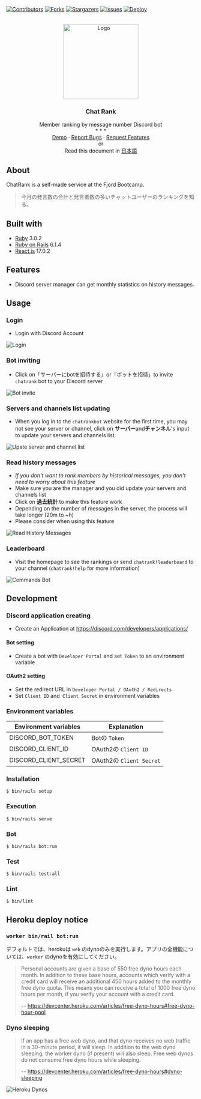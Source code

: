 <!-- PROJECT SHIELDS -->
[![Contributors][contributors-shield]][contributors-url]
[![Forks][forks-shield]][forks-url]
[![Stargazers][stars-shield]][stars-url]
[![Issues][issues-shield]][issues-url]
[![Deploy](https://www.herokucdn.com/deploy/button.svg)](https://chatrankbot.herokuapp.com)


<!-- PROJECT LOGO -->
<br />
<div align="center">
  <a href="https://github.com/vinhactindi/chatrank">
    <img src="app/assets/images/chatrank.png" alt="Logo" width="200" height="200">
  </a>

  <h3 align="center">Chat Rank</h3>

  <p align="center">
    Member ranking by message number Discord bot
    <br />
    * * *
    <br />
    <a href="https://github.com/vinhactindi/chatrank">Demo</a>
    ·
    <a href="https://github.com/vinhactindi/chatrank/issues">Report Bugs</a>
    ·
    <a href="https://github.com/vinhactindi/chatrank/issues">Request Features</a>
    <br />
    or
    <br />
    Read this document in 
    <a href="https://github.com/vinhactindi/chatrank/blob/main/README.md">日本語</a>
  </p>
</div>

## About

ChatRank is a self-made service at the Fjord Bootcamp.

> 今月の発言数の合計と発言者数の多いチャットユーザーのランキングを知る。

## Built with

* [Ruby](https://www.ruby-lang.org/) 3.0.2
* [Ruby on Rails](https://rubyonrails.org/) 6.1.4
* [React.js](https://reactjs.org/) 17.0.2

## Features

* Discord server manager can get monthly statistics on history messages.

## Usage

### Login

* Login with Discord Account

![Login](/app/assets/images/usage-login.png)

### Bot inviting

* Click on「サーバーにbotを招待する」or「ボットを招待」to invite `chatrank` bot to your Discord server

![Bot invite](/app/assets/images/usage-bot-invite.png)

### Servers and channels list updating

* When you log in to the `chatrankbot` website for the first time, you may not see your server or channel, click on **サーバー**and**チャンネル**'s input to update your servers and channels list.

![Upate server and channel list](/app/assets/images/usage-update.png)

### Read history messages

* *If you don't want to rank members by historical messages, you don't need to worry about this feature*
* Make sure you are the manager and you did update your servers and channels list
* Click on **過去統計** to make this feature work
* Depending on the number of messages in the server, the process will take longer (20m to ~h)
* Please consider when using this feature

![Read History Messages](/app/assets/images/usage-read-history-messages.png)

### Leaderboard

* Visit the homepage to see the rankings or send `chatrank!leaderboard` to your channel (`chatrank!help` for more information)

![Commands Bot](/app/assets/images/usage-commands.png)
## Development

### Discord application creating

* Create an Application at https://discord.com/developers/applications/

#### Bot setting

* Create a bot with `Developer Portal` and set` Token` to an environment variable

#### OAuth2 setting

* Set the redirect URL in `Developer Portal / OAuth2 / Redirects`
* Set `Client ID` and` Client Secret` in environment variables


### Environment variables

| Environment variables | Explanation                               |
| --------------------- | ----------------------------------------- |
| DISCORD_BOT_TOKEN     | Botの `Token`                              |
| DISCORD_CLIENT_ID     | OAuth2の `Client ID`                       |
| DISCORD_CLIENT_SECRET | OAuth2の `Client Secret`                   |

### Installation

```
$ bin/rails setup
```

### Execution

```
$ bin/rails serve
```

### Bot

```
$ bin/rails bot:run
```

### Test

```
$ bin/rails test:all
```

### Lint

```
$ bin/lint
```

## Heroku deploy notice

### `worker bin/rail bot:run`

デフォルトでは、herokuは `web` のdynoのみを実行します。アプリの全機能については、`worker` のdynoを有効にしてください。

> Personal accounts are given a base of 550 free dyno hours each month. In addition to these base hours, accounts which verify with a credit card will receive an additional 450 hours added to the monthly free dyno quota. This means you can receive a total of 1000 free dyno hours per month, if you verify your account with a credit card.
>
> -- https://devcenter.heroku.com/articles/free-dyno-hours#free-dyno-hour-pool


### Dyno sleeping

> If an app has a free web dyno, and that dyno receives no web traffic in a 30-minute period, it will sleep. In addition to the web dyno sleeping, the worker dyno (if present) will also sleep.
> Free web dynos do not consume free dyno hours while sleeping.
>
> -- https://devcenter.heroku.com/articles/free-dyno-hours#dyno-sleeping



![Heroku Dynos](/app/assets/images/heroku-dynos.png)

<!-- MARKDOWN LINKS & IMAGES -->
<!-- https://www.markdownguide.org/basic-syntax/#reference-style-links -->
[contributors-shield]: https://img.shields.io/github/contributors/vinhactindi/chatrank.svg?style=for-the-badge
[contributors-url]: https://github.com/vinhactindi/chatrank/graphs/contributors
[forks-shield]: https://img.shields.io/github/forks/vinhactindi/chatrank.svg?style=for-the-badge
[forks-url]: https://github.com/vinhactindi/chatrank/network/members
[stars-shield]: https://img.shields.io/github/stars/vinhactindi/chatrank.svg?style=for-the-badge
[stars-url]: https://github.com/vinhactindi/chatrank/stargazers
[issues-shield]: https://img.shields.io/github/issues/vinhactindi/chatrank.svg?style=for-the-badge
[issues-url]: https://github.com/vinhactindi/chatrank/issues
[license-shield]: https://img.shields.io/github/license/vinhactindi/chatrank.svg?style=for-the-badge
[license-url]: https://github.com/vinhactindi/chatrank/blob/master/LICENSE.txt
